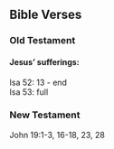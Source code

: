 ## Bible Verses


### Old Testament

#### Jesus’ sufferings:
Isa 52: 13 - end  
Isa 53: full


### New Testament
John 19:1-3, 16-18, 23, 28
